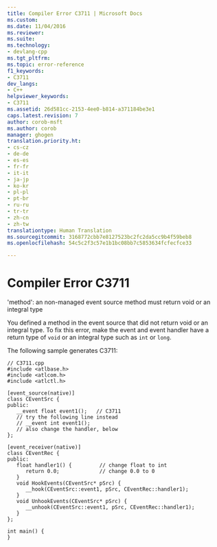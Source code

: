 ```yaml
---
title: Compiler Error C3711 | Microsoft Docs
ms.custom: 
ms.date: 11/04/2016
ms.reviewer: 
ms.suite: 
ms.technology:
- devlang-cpp
ms.tgt_pltfrm: 
ms.topic: error-reference
f1_keywords:
- C3711
dev_langs:
- C++
helpviewer_keywords:
- C3711
ms.assetid: 26d581cc-2153-4ee0-b814-a371184be3e1
caps.latest.revision: 7
author: corob-msft
ms.author: corob
manager: ghogen
translation.priority.ht:
- cs-cz
- de-de
- es-es
- fr-fr
- it-it
- ja-jp
- ko-kr
- pl-pl
- pt-br
- ru-ru
- tr-tr
- zh-cn
- zh-tw
translationtype: Human Translation
ms.sourcegitcommit: 3168772cbb7e8127523bc2fc2da5cc9b4f59beb8
ms.openlocfilehash: 54c5c2f3c57e1b1bc08bb7c5853634fcfecfce33

---
```

# Compiler Error C3711
'method': an non-managed event source method must return void or an integral type  
  
 You defined a method in the event source that did not return void or an integral type. To fix this error, make the event and event handler have a return type of `void` or an integral type such as `int` or `long`.  
  
 The following sample generates C3711:  
  
```  
// C3711.cpp  
#include <atlbase.h>  
#include <atlcom.h>  
#include <atlctl.h>  
  
[event_source(native)]  
class CEventSrc {  
public:  
   __event float event1();   // C3711  
   // try the following line instead  
   // __event int event1();  
   // also change the handler, below  
};  
  
[event_receiver(native)]  
class CEventRec {  
public:  
   float handler1() {         // change float to int  
      return 0.0;             // change 0.0 to 0  
   }  
   void HookEvents(CEventSrc* pSrc) {  
      __hook(CEventSrc::event1, pSrc, CEventRec::handler1);  
   }  
   void UnhookEvents(CEventSrc* pSrc) {  
      __unhook(CEventSrc::event1, pSrc, CEventRec::handler1);  
   }  
};  
  
int main() {  
}  
```


<!--HONumber=Jan17_HO1-->


